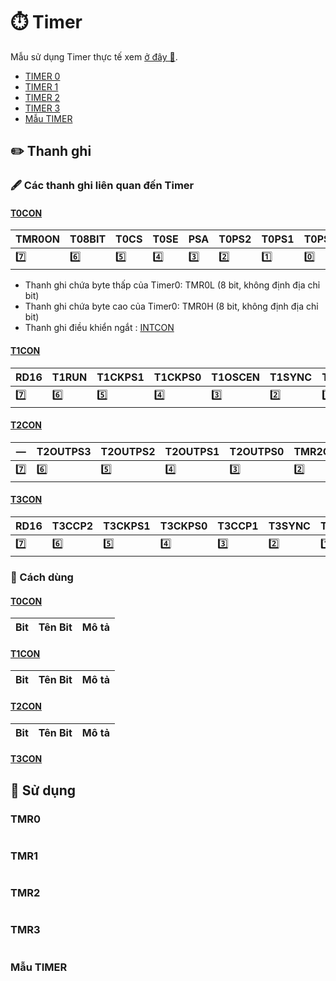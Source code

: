# ⏱️ Timer

Mẫu sử dụng Timer thực tế xem [ở đây 📖](#-sử-dụng).

-   [TIMER 0](#tmr0)
-   [TIMER 1](#tmr1)
-   [TIMER 2](#tmr2)
-   [TIMER 3](#tmr3)
-   [Mẫu TIMER](#mẫu-timer)

## ✏️ Thanh ghi

### 🖋️ Các thanh ghi liên quan đến Timer

#### [T0CON](#T0CON-1)

| TMR0ON | T08BIT | T0CS | T0SE | PSA | T0PS2 | T0PS1 | T0PS0 |
| ------ | ------ | ---- | ---- | --- | ----- | ----- | ----- |
| 7️⃣     | 6️⃣     | 5️⃣   | 4️⃣   | 3️⃣  | 2️⃣    | 1️⃣    | 0️⃣    |

-   Thanh ghi chứa byte thấp của Timer0: TMR0L (8 bit, không định địa chỉ bit)
-   Thanh ghi chứa byte cao của Timer0: TMR0H (8 bit, không định địa chỉ bit)
-   Thanh ghi điều khiển ngắt : [INTCON](/1-Ngat.md##intcon)

#### [T1CON](#T1CON-1)

| RD16 | T1RUN | T1CKPS1 | T1CKPS0 | T1OSCEN | T1SYNC | TMR1CS | TMR1ON |
| ---- | ----- | ------- | ------- | ------- | ------ | ------ | ------ |
| 7️⃣   | 6️⃣    | 5️⃣      | 4️⃣      | 3️⃣      | 2️⃣     | 1️⃣     | 0️⃣     |

#### [T2CON](#T2CON-1)

| —   | T2OUTPS3 | T2OUTPS2 | T2OUTPS1 | T2OUTPS0 | TMR2ON | T2CKPS1 | T2CKPS0 |
| --- | -------- | -------- | -------- | -------- | ------ | ------- | ------- |
| 7️⃣  | 6️⃣       | 5️⃣       | 4️⃣       | 3️⃣       | 2️⃣     | 1️⃣      | 0️⃣      |

#### [T3CON](#T3CON-1)

| RD16 | T3CCP2 | T3CKPS1 | T3CKPS0 | T3CCP1 | T3SYNC | TMR3CS | TMR3ON |
| ---- | ------ | ------- | ------- | ------ | ------ | ------ | ------ |
| 7️⃣   | 6️⃣     | 5️⃣      | 4️⃣      | 3️⃣     | 2️⃣     | 1️⃣     | 0️⃣     |

### 📝 Cách dùng

#### [T0CON](#T0CON)

| Bit | Tên Bit  | Mô tả                                       |
| --- | -------- | ------------------------------------------- |

#### [T1CON](#T1CON)

| Bit | Tên Bit     | Mô tả                                                           |
| --- | ----------- | --------------------------------------------------------------- |

#### [T2CON](#T2CON)

| Bit | Tên Bit   | Mô tả                                            |
| --- | --------- | ------------------------------------------------ |

#### [T3CON](#T3CON)


## 🚀 Sử dụng

### TMR0

```c

```

### TMR1

```c

```

### TMR2

```c

```

### TMR3

```c

```

### Mẫu TIMER

```c

```
